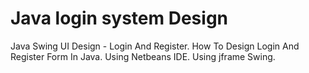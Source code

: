 
 # Java login system Design 
Java Swing UI Design - Login And Register.
How To Design Login And Register Form In Java. 
Using Netbeans IDE.
Using jframe Swing. 

